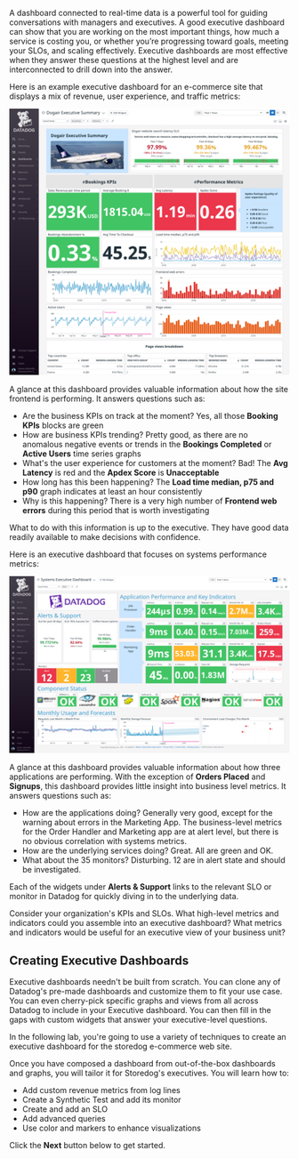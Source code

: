 A dashboard connected to real-time data is a powerful tool for guiding conversations with managers and executives. A good executive dashboard can show that you are working on the most important things, how much a service is costing you, or whether you’re progressing toward goals, meeting your SLOs, and scaling effectively. Executive dashboards are most effective when they answer these questions at the highest level and are interconnected to drill down into the answer.

Here is an example executive dashboard for an e-commerce site that displays a mix of revenue, user experience, and traffic metrics:

![Dogair Executive Summary](./dogair_executive_dashboard.png)

A glance at this dashboard provides valuable information about how the site frontend is performing. It answers questions such as:

  - Are the business KPIs on track at the moment? Yes, all those **Booking KPIs** blocks are green
  - How are business KPIs trending? Pretty good, as there are no anomalous negative events or trends in the **Bookings Completed** or **Active Users** time series graphs
  - What's the user experience for customers at the moment? Bad! The **Avg Latency** is red and the **Apdex Score** is **Unacceptable**
  - How long has this been happening? The **Load time median, p75 and p90** graph indicates at least an hour consistently
  - Why is this happening? There is a very high number of **Frontend web errors** during this period that is worth investigating

What to do with this information is up to the executive. They have good data readily available to make decisions with confidence.

Here is an executive dashboard that focuses on systems performance metrics:

![Systems Executive Summary](./systems_executive_dashboard.png)

A glance at this dashboard provides valuable information about how three applications are performing. With the exception of **Orders Placed** and **Signups**, this dashboard provides little insight into business level metrics. It answers questions such as:

  - How are the applications doing? Generally very good, except for the warning about errors in the Marketing App. The business-level metrics for the Order Handler and Marketing app are at alert level, but there is no obvious correlation with systems metrics.
  - How are the underlying services doing? Great. All are green and OK.
  - What about the 35 monitors? Disturbing. 12 are in alert state and should be investigated.

Each of the widgets under **Alerts & Support** links to the relevant SLO or monitor in Datadog for quickly diving in to the underlying data.

Consider your organization's KPIs and SLOs. What high-level metrics and indicators could you assemble into an executive dashboard? What metrics and indicators would be useful for an executive view of your business unit?

Creating Executive Dashboards
---

Executive dashboards needn't be built from scratch. You can clone any of Datadog's pre-made dashboards and customize them to fit your use case. You can even cherry-pick specific graphs and views from all across Datadog to include in your Executive dashboard. You can then fill in the gaps with custom widgets that answer your executive-level questions.

In the following lab, you're going to use a variety of techniques to create an executive dashboard for the storedog e-commerce web site. 

Once you have composed a dashboard from out-of-the-box dashboards and graphs, you will tailor it for Storedog's executives. You will learn how to:

  - Add custom revenue metrics from log lines
  - Create a Synthetic Test and add its monitor
  - Create and add an SLO
  - Add advanced queries
  - Use color and markers to enhance visualizations

Click the **Next** button below to get started.



